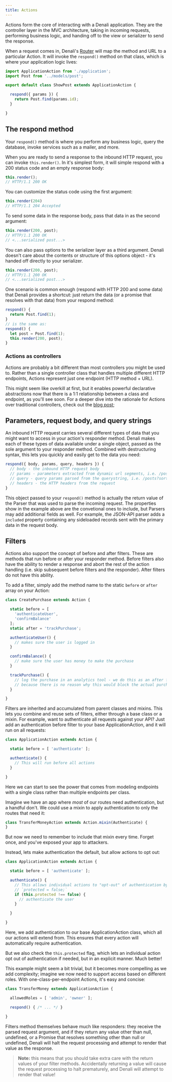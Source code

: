 ```yaml
---
title: Actions
---
```


Actions form the core of interacting with a Denali application. They are the
controller layer in the MVC architecture, taking in incoming requests,
performing business logic, and handing off to the view or serializer to send the
response.

When a request comes in, Denali's [Router](latest/guides/application/routing)
will map the method and URL to a particular Action. It will invoke the
`respond()` method on that class, which is where your application logic
lives:

```js
import ApplicationAction from './application';
import Post from '../models/post';

export default class ShowPost extends ApplicationAction {

  respond({ params }) {
    return Post.find(params.id);
  }

}
```

## The respond method

Your `respond()` method is where you perform any business logic, query the
database, invoke services such as a mailer, and more.

When you are ready to send a response to the inbound HTTP request, you can
invoke `this.render()`. In it's simplest form, it will simple respond with a
200 status code and an empty response body:

```js
this.render();
// HTTP/1.1 200 OK
```

You can customize the status code using the first argument:

```js
this.render(204)
// HTTP/1.1 204 Accepted
```

To send some data in the response body, pass that data in as the second argument:

```js
this.render(200, post);
// HTTP/1.1 200 OK
// <...serialized post...>
```

You can also pass options to the serializer layer as a third argument. Denali
doesn't care about the contents or structure of this options object - it's
handed off directly to your serializer.

```js
this.render(200, post);
// HTTP/1.1 200 OK
// <...serialized post...>
```

One scenario is common enough (respond with HTTP 200 and some data) that
Denali provides a shortcut: just return the data (or a promise that resolves
with that data) from your respond method:

```js
respond() {
  return Post.find(1);
}
// is the same as:
respond() {
  let post = Post.find(1);
  this.render(200, post);
}
```

### Actions as controllers

Actions are probably a bit different than most controllers you might be used
to. Rather than a single controller class that handles multiple different
HTTP endpoints, Actions represent just one endpoint (HTTP method + URL).

This might seem like overkill at first, but it enables powerful declarative
abstractions now that there is a 1:1 relationship between a class and
endpoint, as you'll see soon. For a deeper dive into the rationale for Actions
over traditional controllers, check out the [blog post](FIXME);

## Parameters, request body, and query strings

An inbound HTTP request carries several different types of data that you
might want to access in your action's responder method. Denali makes each of
these types of data available under a single object, passed as the sole
argument to your responder method. Combined with destructuring syntax, this
lets you quickly and easily get to the data you need:

```js
respond({ body, params, query, headers }) {
  // body - the inbound HTTP request body
  // params - parameters extracted from dynamic url segments, i.e. /posts/:id -> params.id
  // query - query params parsed from the querystring, i.e. /posts?sort=id -> query.sort === 'id'
  // headers - the HTTP headers from the request
}
```

This object passed to your `respond()` method is actually the return value of
the Parser that was used to parse the incoming request. The properties show
in the example above are the convetional ones to include, but Parsers may add
additional fields as well. For example, the JSON-API parser adds a `included`
property containing any sideloaded records sent with the primary data in the
request body.

## Filters

Actions also support the concept of before and after filters. These are methods
that run before or after your responder method. Before filters also have the
ability to render a response and abort the rest of the action handling (i.e.
skip subsequent before filters and the responder). After filters do not have this ability.

To add a filter, simply add the method name to the static `before` or `after`
array on your Action:

```js
class CreatePurchase extends Action {

  static before = [
    'authenticateUser',
    'confirmBalance'
  ];
  static after = 'trackPurchase';

  authenticateUser() {
    // makes sure the user is logged in
  }

  confirmBalance() {
    // make sure the user has money to make the purchase
  }

  trackPurchase() {
    // log the purchase in an analytics tool - we do this as an after filter
    // because there is no reason why this would block the actual purchase
  }

}
```

Filters are inherited and accumulated from parent classes and mixins. This
lets you combine and reuse sets of filters, either through a base class or a
mixin. For example, want to authenticate all requests against your API? Just
add an authentication before filter to your base ApplicationAction, and it
will run on all requests:

```js
class ApplicationAction extends Action {

  static before = [ 'authenticate' ];

  authenticate() {
    // This will run before all actions
  }

}
```

Here we can start to see the power that comes from modeling endpoints with a
single class rather than multiple endpoints per class.

Imagine we have an app where _most_ of our routes need authentication, but a
handful don't. We could use a mixin to apply authentication to only the routes
that need it:

```js
class TransferMoneyAction extends Action.mixin(Authenticate) {
}
```

But now we need to remember to include that mixin every time. Forget once, and
you've exposed your app to attackers.

Instead, lets make authentication the default, but allow actions to opt out:

```js
class ApplicationAction extends Action {

  static before = [ 'authenticate' ];

  authenticate() {
    // This allows individual actions to "opt-out" of authentication by setting
    // `protected = false;`
    if (this.protected !== false) {
      // authenticate the user
    }

  }

}
```

Here, we add authentication to our base ApplicationAction class, which all our
actions will extend from. This ensures that every action will automatically
require authentication.

But we also check the `this.protected` flag, which lets an individual action
opt out of authentication if needed, but in an explicit manner. Much better!

This example might seem a bit trivial, but it becomes more compelling as we add complexity; imagine we now need to support access based on different roles. With one-class-per-endpoint Actions, it's easy and concise:

```js
class TransferMoney extends ApplicationAction {

  allowedRoles = [ 'admin', 'owner' ];

  respond() { /* ... */ }

}
```

Filters method themselves behave much like responders: they receive the
parsed request argument, and if they return any value other than null,
undefined, or a Promise that resolves something other than null or undefined,
Denali will halt the request processing and attempt to render that value as
the response.

> **Note:** this means that you should take extra care with the return values of
> your filter methods. Accidentally returning a value will cause the request
> processing to halt prematurely, and Denali will attempt to render that value!
